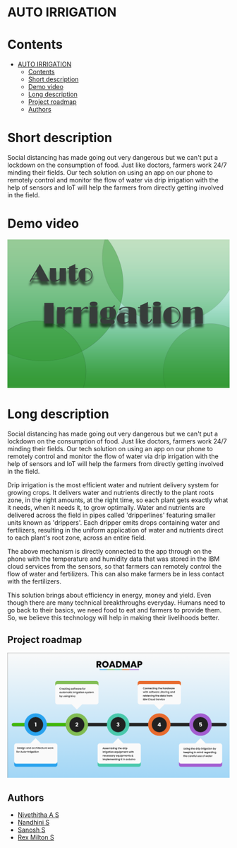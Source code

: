 # AUTO IRRIGATION

# Contents

- [AUTO IRRIGATION](#auto-irrigation)
  - [Contents](#contents)
  - [Short description](#short-description)
  - [Demo video](#demo-video)
  - [Long description](#long-description)
  - [Project roadmap](#project-roadmap)
  - [Authors](#authors)

# Short description

Social distancing has made going out very dangerous but we can't put a lockdown on the consumption of food. Just like doctors, farmers work 24/7 minding their fields. 
Our tech solution on using an app on our phone to remotely control and monitor the flow of water via drip irrigation with the help of sensors and IoT will help the 
farmers from directly getting involved in the field. 

# Demo video

[![Auto Irrigation](https://github.com/RexMilton/Wit-Ace-Hackathon/blob/main/Auto_irrigation.png)](https://youtu.be/GzWhPu2USZA "Auto Irrigation")


# Long description

Social distancing has made going out very dangerous but we can't put a lockdown on the consumption of food. Just like doctors, farmers work 24/7 minding their fields. 
Our tech solution on using an app on our phone to remotely control and monitor the flow of water via drip irrigation with the help of sensors and IoT will help the 
farmers from directly getting involved in the field. 

Drip irrigation is the most efficient water and nutrient delivery system for growing crops. It delivers water and nutrients directly to the plant roots zone, in the right 
amounts, at the right time, so each plant gets exactly what it needs, when it needs it, to grow optimally. Water and nutrients are delivered across the field in pipes 
called 'dripperlines' featuring smaller units known as 'drippers'. Each dripper emits drops containing water and fertilizers, resulting in the uniform application of 
water and nutrients direct to each plant's root zone, across an entire field.

The above mechanism is directly connected to the app through on the phone with the temperature and humidity data that was stored in the IBM cloud services from the 
sensors, so that farmers can remotely control the flow of water and fertilizers. This can also make farmers be in less contact with the fertilizers. 

This solution brings about efficiency in energy, money and yield. Even though there are many technical breakthroughs everyday. Humans need to go back to their basics, we 
need food to eat and farmers to provide them. So, we believe this technology will help in making their livelihoods better.



## Project roadmap

![Roadmap](https://github.com/RexMilton/Wit-Ace-Hackathon/blob/main/roadmap.png)


## Authors

- [Nivethitha A S](https://github.com/Nive-2001)
- [Nandhini S](https://github.com/nandsolaisamy)
- [Sanosh S](https://github.com/SanoshBebo)
- [Rex Milton S](https://github.com/RexMilton)
